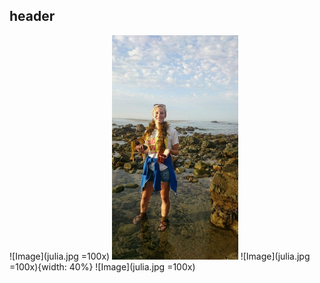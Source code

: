 ## header

![Image](julia.jpg =100x)
<img src="julia.jpg" width="40%"/>
![Image](julia.jpg =100x){width: 40%}
![Image](julia.jpg =100x) <!-- .element height="50%" width="50%" -->
